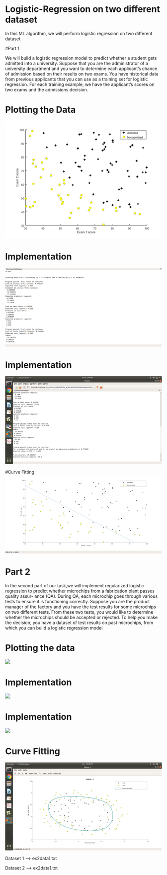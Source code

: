 # Logistic-Regression on two different dataset

In this ML algorithm, we will perform logistic regression on two different dataset

#Part 1

   We will build a logistic regression model to
predict whether a student gets admitted into a university.
                Suppose that you are the administrator of a university department 
and you want to determine each applicant’s chance of admission based on their
results on two exams. You have historical data from previous applicants
that you can use as a training set for logistic regression. For each training
example, we have the applicant’s scores on two exams and the admissions
decision.


# Plotting the Data
![](/imgs/plotData1.png)

# Implementation
![](/imgs/Implement1.png)

# Implementation
![](/imgs/Implement2.png)


#Curve Fitting
![](/imgs/Fitting_curve.png)




# Part 2
   
   In the second part of our task,we will implement regularized logistic regression
to predict whether microchips from a fabrication plant passes quality assur-
ance (QA). During QA, each microchip goes through various tests to ensure
it is functioning correctly.
Suppose you are the product manager of the factory and you have the
test results for some microchips on two different tests. From these two tests,
you would like to determine whether the microchips should be accepted or
rejected. To help you make the decision, you have a dataset of test results
on past microchips, from which you can build a logistic regression model

# Plotting the data
![](/imgs/part2_reg/Data_Plot.png)


# Implementation
![](/imgs/part2_reg/Implememnt1.png)


# Implementation
![](/imgs/part2_reg/Implememnt2.png)


# Curve Fitting
![](/imgs/part2_reg/Curve_Fitting.png)



Dataset 1 --> ex2data1.txt

Dataset 2 --> ex2data1.txt
